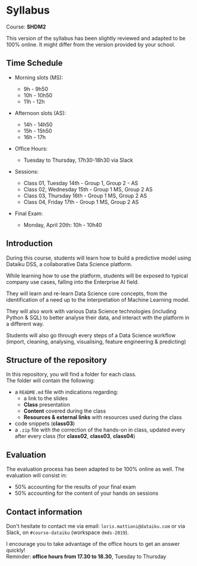 # Syllabus

Course: **SHDM2**  
  
This version of the syllabus has been slightly reviewed and adapted to be 100% online. It might differ from the version provided by your school.  

## Time Schedule

- Morning slots (MS): 
	- 9h - 9h50
	- 10h - 10h50
	- 11h - 12h

- Afternoon slots (AS):
	- 14h - 14h50
	- 15h - 15h50
	- 16h - 17h

- Office Hours:
	- Tuesday to Thursday, 17h30-18h30 via Slack

- Sessions:
	- Class 01, Tuesday 14th - Group 1, Group 2 - AS
	- Class 02, Wednesday 15th - Group 1 MS, Group 2 AS
	- Class 03, Thursday 16th - Group 1 MS, Group 2 AS
	- Class 04, Friday 17th - Group 1 MS, Group 2 AS

- Final Exam:
	-  Monday, April 20th: 10h - 10h40

## Introduction

During this course, students will learn how to build a predictive model using Dataiku DSS, a collaborative Data Science platform.  

While learning how to use the platform, students will be exposed to typical company use cases, falling into the Enterprise AI field.  

They will learn and re-learn Data Science core concepts, from the identification of a need up to the interpretation of Machine Learning model.  

They will also work with various Data Science technologies (including Python & SQL) to better analyse their data, and interact with the platform in a different way.  

Students will also go through every steps of a Data Science workflow (import, cleaning, analysing, visualising, feature engineering & predicting)  

## Structure of the repository

In this repository, you will find a folder for each class.  
The folder will contain the following:
- a `README.md` file with indications regarding:
  - a link to the slides
  - **Class** presentation 
  - **Content** covered during the class
  - **Resources & external links** with resources used during the class
- code snippets (**class03**)
- a `.zip` file with the correction of the hands-on in class, updated every after every class (for **class02**, **class03**, **class04**) 

## Evaluation

The evaluation process has been adapted to be 100% online as well. The evaluation will consist in:
- 50% accounting for the results of your final exam
- 50% accounting for the content of your hands on sessions

## Contact information

Don't hesitate to contact me via email: `loris.mattioni@dataiku.com` or via Slack, on `#course-dataiku` (workspace `dmds-2019`).  
 
I encourage you to take advantage of the office hours to get an answer quickly!  
Reminder: **office hours from 17.30 to 18.30**, Tuesday to Thursday 

